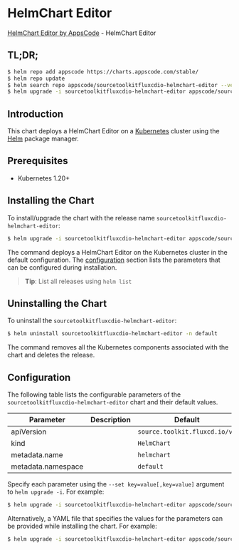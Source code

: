# HelmChart Editor

[HelmChart Editor by AppsCode](https://appscode.com) - HelmChart Editor

## TL;DR;

```bash
$ helm repo add appscode https://charts.appscode.com/stable/
$ helm repo update
$ helm search repo appscode/sourcetoolkitfluxcdio-helmchart-editor --version=v0.22.0
$ helm upgrade -i sourcetoolkitfluxcdio-helmchart-editor appscode/sourcetoolkitfluxcdio-helmchart-editor -n default --create-namespace --version=v0.22.0
```

## Introduction

This chart deploys a HelmChart Editor on a [Kubernetes](http://kubernetes.io) cluster using the [Helm](https://helm.sh) package manager.

## Prerequisites

- Kubernetes 1.20+

## Installing the Chart

To install/upgrade the chart with the release name `sourcetoolkitfluxcdio-helmchart-editor`:

```bash
$ helm upgrade -i sourcetoolkitfluxcdio-helmchart-editor appscode/sourcetoolkitfluxcdio-helmchart-editor -n default --create-namespace --version=v0.22.0
```

The command deploys a HelmChart Editor on the Kubernetes cluster in the default configuration. The [configuration](#configuration) section lists the parameters that can be configured during installation.

> **Tip**: List all releases using `helm list`

## Uninstalling the Chart

To uninstall the `sourcetoolkitfluxcdio-helmchart-editor`:

```bash
$ helm uninstall sourcetoolkitfluxcdio-helmchart-editor -n default
```

The command removes all the Kubernetes components associated with the chart and deletes the release.

## Configuration

The following table lists the configurable parameters of the `sourcetoolkitfluxcdio-helmchart-editor` chart and their default values.

|     Parameter      | Description |                 Default                  |
|--------------------|-------------|------------------------------------------|
| apiVersion         |             | <code>source.toolkit.fluxcd.io/v1</code> |
| kind               |             | <code>HelmChart</code>                   |
| metadata.name      |             | <code>helmchart</code>                   |
| metadata.namespace |             | <code>default</code>                     |


Specify each parameter using the `--set key=value[,key=value]` argument to `helm upgrade -i`. For example:

```bash
$ helm upgrade -i sourcetoolkitfluxcdio-helmchart-editor appscode/sourcetoolkitfluxcdio-helmchart-editor -n default --create-namespace --version=v0.22.0 --set apiVersion=source.toolkit.fluxcd.io/v1
```

Alternatively, a YAML file that specifies the values for the parameters can be provided while
installing the chart. For example:

```bash
$ helm upgrade -i sourcetoolkitfluxcdio-helmchart-editor appscode/sourcetoolkitfluxcdio-helmchart-editor -n default --create-namespace --version=v0.22.0 --values values.yaml
```
